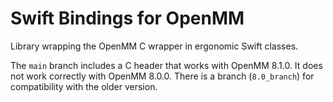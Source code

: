 # Swift Bindings for OpenMM

Library wrapping the OpenMM C wrapper in ergonomic Swift classes.

The `main` branch includes a C header that works with OpenMM 8.1.0. It does not work correctly with OpenMM 8.0.0. There is a branch (`8.0_branch`) for compatibility with the older version.
